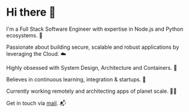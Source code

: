 # Hi there 👋

I'm a Full Stack Software Engineer with expertise in Node.js and Python ecosystems. 🌱

Passionate about building secure, scalable and robust applications by leveraging the Cloud. ☁️

Highly obsessed with System Design, Architecture and Containers. 🐋

Believes in continuous learning, integration & startups. 🔁

Currently working remotely and architecting apps of planet scale. 👨‍💻

Get in touch via [mail](mailto:dev.bhorta@gmail.com). 📬

